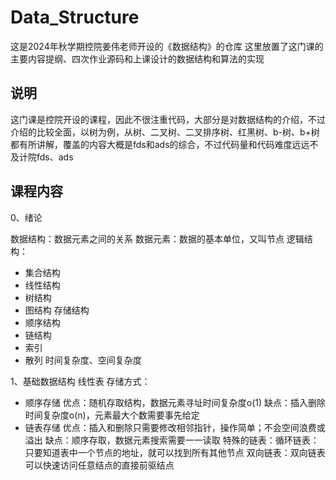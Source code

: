 # Data_Structure

这是2024年秋学期控院姜伟老师开设的《数据结构》的仓库
这里放置了这门课的主要内容提纲、四次作业源码和上课设计的数据结构和算法的实现

## 说明
这门课是控院开设的课程，因此不很注重代码，大部分是对数据结构的介绍，不过介绍的比较全面，以树为例，从树、二叉树、二叉排序树、红黑树、b-树、b+树都有所讲解，覆盖的内容大概是fds和ads的综合，不过代码量和代码难度远远不及计院fds、ads

## 课程内容

0、绪论

数据结构：数据元素之间的关系
数据元素：数据的基本单位，又叫节点
逻辑结构：
- 集合结构
- 线性结构
- 树结构
- 图结构
存储结构
- 顺序结构
- 链结构
- 索引
- 散列
时间复杂度、空间复杂度

1、基础数据结构
线性表
存储方式：
- 顺序存储 优点：随机存取结构，数据元素寻址时间复杂度o(1) 缺点：插入删除时间复杂度o(n)，元素最大个数需要事先给定
- 链表存储 优点：插入和删除只需要修改相邻指针，操作简单；不会空间浪费或溢出 缺点：顺序存取，数据元素搜索需要一一读取
特殊的链表：循环链表：只要知道表中一个节点的地址，就可以找到所有其他节点 双向链表：双向链表可以快速访问任意结点的直接前驱结点


